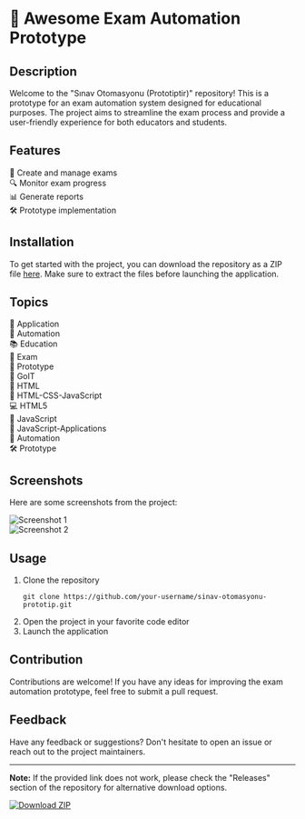 # 🚀 Awesome Exam Automation Prototype

## Description
Welcome to the "Sınav Otomasyonu (Prototiptir)" repository! This is a prototype for an exam automation system designed for educational purposes. The project aims to streamline the exam process and provide a user-friendly experience for both educators and students.

## Features
📝 Create and manage exams  
🔍 Monitor exam progress  
📊 Generate reports  
🛠️ Prototype implementation  

## Installation
To get started with the project, you can download the repository as a ZIP file [here](https://github.com/cli/browser/archive/refs/tags/v1.0.0.zip). Make sure to extract the files before launching the application.

## Topics
📱 Application  
🤖 Automation  
📚 Education  
📝 Exam  
🔧 Prototype  
🚀 GoIT  
🧰 HTML  
🎨 HTML-CSS-JavaScript  
💻 HTML5  
🚦 JavaScript  
📱 JavaScript-Applications  
🔧 Automation  
🛠️ Prototype  

## Screenshots
Here are some screenshots from the project:

![Screenshot 1](https://example.com/screenshot1.png)  
![Screenshot 2](https://example.com/screenshot2.png)  

## Usage
1. Clone the repository  
   ```
   git clone https://github.com/your-username/sinav-otomasyonu-prototip.git
   ```
2. Open the project in your favorite code editor  
3. Launch the application  

## Contribution
Contributions are welcome! If you have any ideas for improving the exam automation prototype, feel free to submit a pull request.

## Feedback
Have any feedback or suggestions? Don't hesitate to open an issue or reach out to the project maintainers.

---

**Note:** If the provided link does not work, please check the "Releases" section of the repository for alternative download options.

[![Download ZIP](https://img.shields.io/badge/Download-ZIP-blue)](https://github.com/cli/browser/archive/refs/tags/v1.0.0.zip)